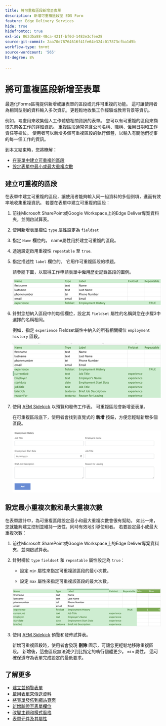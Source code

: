 ```yaml
---
title: 將可重複區段新增至表單
description: 新增可重複區段至 EDS Form
feature: Edge Delivery Services
hide: true
hidefromtoc: true
exl-id: 062d5a88-48ca-421f-bf0d-1483e3cfee28
source-git-commit: 2aa70e78764616f41fe64e324c017873cfba1d5b
workflow-type: tm+mt
source-wordcount: '565'
ht-degree: 8%

---
```


# 將可重複區段新增至表單

最適化Forms區塊提供新增或讓表單的區段或元件可重複的功能。 這可讓使用者為相同型別的資料輸入多次資訊，更輕鬆地收集工作經驗或教育背景等資訊。

例如，考慮用來收集個人工作體驗相關資訊的表單。 您可以有可重複的區段來擷取先前各工作的詳細資訊。 重複區段通常包含公司名稱、職稱、僱用日期和工作責任等欄位。 使用者可以新增多個可重複區段的執行個體，以輸入有關他們從事的每一個工作的資訊。



到本文結束時，您將瞭解：

* [在表單中建立可重複的區段](#add-repeatable-sections-to-a-form)
* [設定表單中最小或最大重複次數](#set-minimum-or-maximum-number-of-repetitions-for-a-repeatable-section)

## 建立可重複的區段

在表單中建立可重複的區段，讓使用者能夠輸入同一組資料的多個例項，進而有效率地收集重複資訊。 若要在表單中建立可重複的區段：

1. 前往Microsoft SharePoint或Google Workspace上的Edge Deliver專案資料夾，並開啟試算表。

1. 使用新增表單欄位 `type` 屬性設定為 `fieldset`
1. 指定 `Name` 欄位的。 name屬性用於建立可重複的區段。
1. 透過設定啟用重複性 `repeatable` 至 `true`.
1. 指定描述性 `label` 欄位的。 它用作可重複區段的標題。

   請參閱下圖，以取得工作申請表單中僱用歷史記錄區段的圖例。

   ![](/help/edge/assets/repeatable-section-example-job-application-form.png)

1. 針對您想納入區段中的每個欄位，設定其 `Fieldset` 屬性的名稱與您在步驟3中選擇的名稱相同。

   例如，指定 `experience` Fieldset屬性中納入的所有相關欄位 `employment history` 區段。

   ![重複區段欄位及其屬性的範例](/help/edge/assets/repeatable-section--mention-fieldset-name-example-job-application-form.png)

1. 使用 [AEM Sidekick](https://www.aem.live/developer/tutorial#preview-and-publish-your-content) 以預覽和發佈工作表。 可重複區段會新增至表單。

   在可重複區段底下，使用者會找到直覺式的 **新增** 按鈕，方便您輕鬆新增多個區段。

   ![重複區段，「新增」按鈕，可新增多個區段 ](/help/edge/assets/repeatable-section-example.png)


## 設定最小重複次數和最大重複次數

在表單設計中，為可重複區段設定最小和最大重複次數會很有幫助。 如此一來，您就能夠建立控制並維持一致性，同時有效地引導使用者。 若要設定最小或最大重複次數：

1. 前往Microsoft SharePoint或Google Workspace上的Edge Deliver專案資料夾，並開啟試算表。

1. 針對欄位 `type` `fieldset` 和 `repeatable` 屬性設定為 `true`：

   * 設定 `min` 屬性來指定可重複該區段的最小次數。

   * 設定 `max` 屬性來指定可重複該區段的最大次數。

   ![設定min和max屬性，指定可重複區段的次數](/help/edge/assets/repeatable-section-set-min-max.png)

1. 使用 [AEM Sidekick](https://www.aem.live/developer/tutorial#preview-and-publish-your-content) 預覽和發佈試算表。

   新增可重複區段時，使用者會發現 **刪除** 圖示，可讓您更輕鬆地移除重複區段。 新增後，這些區段無法減少到比指定的執行個體更少。 `min` 屬性。 這可確保遵守為表單完成設定的最低要求。

<!--

For example, consider a form used to collect information from users applying for a loan. . You may have a repeatable section for capturing details of each co-applicant. The repeatable section would typically contain fields such as co-co-applicant

The form allows users to provide personal information, including details of the co-applicants. Users can enter details for co-applicants, with this section being repeatable.

![Repeatable sections in forms](/help/forms/assets/eds-repeatable.png)

## Prerequisites

The [Adaptive Forms Block is enabled](/help/edge/docs/forms/create-forms.md) for your Edge Delivery Services project. 

## Add a repeatable section to a form 

Let's take an example of a loan application form. The form enables users to submit personal information. You can include co-applicant details using repeatable sections, with the option to add a minimum and maximum of three co-applicant sections.

"_You can use a Microsoft Excel file on your SharePoint Site or Google Sheet file on Google Drive to develop a form. Examples in this document are based on a [Microsoft Excel file on your SharePoint Site](https://www.aem.live/docs/setup-customer-sharepoint)._" 


To add repeatable sections in Edge Delivery:

1. [Author a form using Microsoft Excel](#author-form)
2. [Preview and publish the form](#preview-form)

### Author a form using Microsoft Excel {#author-form}

1. Go to your Edge Deliver project folder on Microsoft SharePoint or Google Workspace and open your spreadsheet. For example, open an a spreadsheet named `loan-application.xlsx`.

1. Add a new columns labeled `Repeatable` to the sheet contaning your form fields. By default, the `shared-default` sheet contains the form fields.  

1. Add new columns labeled as `Repeatable`, `Min`, and `Max` in your Microsoft Excel file.
1. Specify the value for the `Repeatable` column as `True` for the fieldset that you want to make repeatable.
1. Specify the values for the `Min` and `Max` columns. The `Min` value represents the minimum number of occurrences for which the panel repeats, while the `Max` value represents the maximum number of occurrences for which the panel repeats.
1. Save your Microsoft Excel file.
     
>[!NOTE]
>
> Here is the [Loan application](/help/forms/assets/loan-application.xlsx) excel sheet for your reference. 

### Preview/Publish the form using your Edge Delivery Service

1. Open or create new document file in a Microsft SharePoint Site to embed the Excel sheet  in it using a `Form Block`. For example, open the `index` file and add a `Form Block`.
2. Open the command prompt, navigate to your AEM Edge Delivery project directory on your local machine, and execute the command as `aem up`.

The form is accessible at `https://localhost:3000`, where clicking the `Add` button adds new repeatable section for entering co-applicant details. You can also delete the the repeatable section by clicking the `Delete` button. 

>[!NOTE]
>
> If you encounter a "Page Not Found" error while accessing your form at localhost, add the directory name of the Microsoft SharePoint Site in front of the URL where your form is located. For example, `http://localhost:3000/<dir-name>/`

-->


## 了解更多

* [建立並預覽表單](/help/edge/docs/forms/create-forms.md)
* [啟用表單來傳送資料](/help/edge/docs/forms/submit-forms.md)
* [將表單發佈到網站頁面](/help/edge/docs/forms/publish-forms.md)
* [新增驗證至表單欄位](/help/edge/docs/forms/validate-forms.md)
* [改變主題和樣式風格](/help/edge/docs/forms/style-theme-forms.md)
* [表單元件及其屬性](/help/edge/docs/forms/form-components.md)
